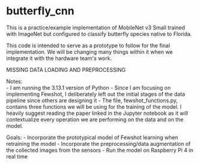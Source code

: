 # butterfly_cnn
This is a practice/example implementation of MobileNet v3 Small trained with
ImageNet but configured to classify butterfly species native to Florida.

This code is intended to serve as a prototype to follow for the final implementation.
We will be changing many things within it when we integrate it with the hardware team's work.

MISSING DATA LOADING AND PREPROCESSING

Notes:   
        - I am running the 3.13.1 version of Python
        - Since I am focusing on implementing Fewshot, I deliberately left out the initial stages
          of the data pipeline since others are designing it
        - The file, fewshot_functions.py, contains three functions we will be using for the training of the model.
          I heavily suggest reading the paper linked in the Jupyter notebook as it will contextualize every
          operation we are performing on the data and on the model.

Goals:
        - Incorporate the prototypical model of Fewshot learning when retraining the model
        - Incorporate the preprocessing/data augmentation of the collected images from the sensors
        - Run the model on Raspberry Pi 4 in real time

